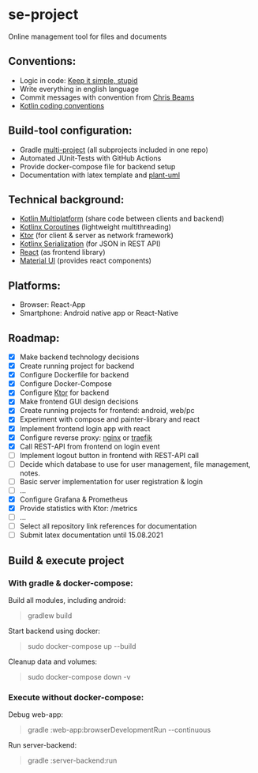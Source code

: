 # se-project

Online management tool for files and documents

## Conventions:

* Logic in code: [Keep it simple, stupid](https://en.wikipedia.org/wiki/KISS_principle)
* Write everything in english language
* Commit messages with convention from [Chris Beams](https://chris.beams.io/posts/git-commit/)
* [Kotlin coding conventions](https://kotlinlang.org/docs/coding-conventions.html)

## Build-tool configuration:

* Gradle [multi-project](https://docs.gradle.org/current/userguide/intro_multi_project_builds.html) (all subprojects
  included in one repo)
* Automated JUnit-Tests with GitHub Actions
* Provide docker-compose file for backend setup
* Documentation with latex template and [plant-uml](https://plantuml.com/)

## Technical background:

* [Kotlin Multiplatform](https://kotlinlang.org/docs/multiplatform.html) (share code between clients and backend)
* [Kotlinx Coroutines](https://github.com/Kotlin/kotlinx.coroutines) (lightweight multithreading)
* [Ktor](https://ktor.io/) (for client & server as network framework)
* [Kotlinx Serialization](https://github.com/Kotlin/kotlinx.serialization) (for JSON in REST API)
* [React](https://kotlinlang.org/docs/js-get-started.html) (as frontend library)
* [Material UI](https://material-ui.com/) (provides react components)

## Platforms:

* Browser: React-App
* Smartphone: Android native app or React-Native

## Roadmap:

* [x] Make backend technology decisions
* [x] Create running project for backend
* [x] Configure Dockerfile for backend
* [x] Configure Docker-Compose
* [x] Configure [Ktor](https://ktor.io/) for backend
* [x] Make frontend GUI design decisions
* [x] Create running projects for frontend: android, web/pc
* [x] Experiment with compose and painter-library and react
* [x] Implement frontend login app with react
* [x] Configure reverse proxy: [nginx](https://www.nginx.com/) or [traefik](https://traefik.io/)
* [x] Call REST-API from frontend on login event
* [ ] Implement logout button in frontend with REST-API call
* [ ] Decide which database to use for user management, file management, notes.
* [ ] Basic server implementation for user registration & login
* [ ] ...
* [x] Configure Grafana & Prometheus
* [x] Provide statistics with Ktor: /metrics
* [ ] ...
* [ ] Select all repository link references for documentation
* [ ] Submit latex documentation until 15.08.2021

## Build & execute project

### With gradle & docker-compose:

Build all modules, including android:
> gradlew build

Start backend using docker:
> sudo docker-compose up --build

Cleanup data and volumes:
> sudo docker-compose down -v

### Execute without docker-compose:

Debug web-app:
> gradle :web-app:browserDevelopmentRun --continuous

Run server-backend:
> gradle :server-backend:run
